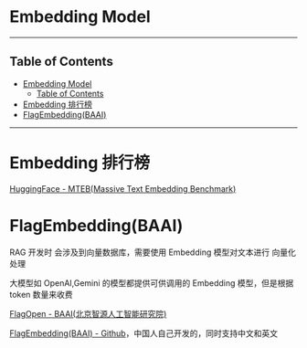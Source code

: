 # Embedding Model

---

## Table of Contents

- [Embedding Model](#embedding-model)
  - [Table of Contents](#table-of-contents)
- [Embedding 排行榜](#embedding-排行榜)
- [FlagEmbedding(BAAI)](#flagembeddingbaai)

---

# Embedding 排行榜

[HuggingFace - MTEB(Massive Text Embedding Benchmark)](https://huggingface.co/spaces/mteb/leaderboard)





# FlagEmbedding(BAAI)

RAG 开发时 会涉及到向量数据库，需要使用 Embedding 模型对文本进行 向量化 处理

大模型如 OpenAI,Gemini 的模型都提供可供调用的 Embedding 模型，但是根据 token 数量来收费

[FlagOpen - BAAI(北京智源人工智能研究院)](https://flagopen.baai.ac.cn/#/home)

[FlagEmbedding(BAAI) - Github](https://github.com/FlagOpen/FlagEmbedding)，中国人自己开发的，同时支持中文和英文
